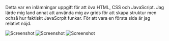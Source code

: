 Detta var en inlämningar uppgift för att öva HTML, CSS och JavaScript.
Jag lärde mig land annat att använda mig av grids för att skapa struktur men ochså hur faktiskt JavaScrpit funkar.
För att vara en första sida är jag relativt nöjd.

![Screenshot](inlämning.screenshot1.png)
![Screenshot](inlämning.screenshot2.png)
![Screenshot](inlämning.screenshot.3.png)
